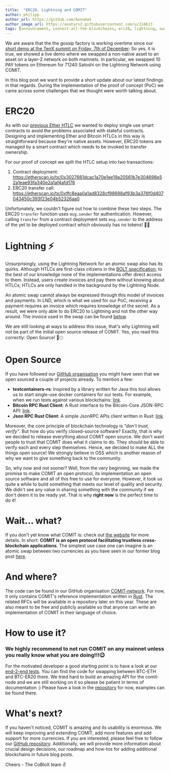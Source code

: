 ```yaml
---
title:  "ERC20, Lightning and COMIT"
author: philipp
author_url: https://github.com/bonomat
author_image_url: https://avatars2.githubusercontent.com/u/224613
tags: [announcement, connect-all-the-blockchains, erc20, lightning, swap]
---
```


We are aware that the the gossip factory is working overtime since our [short demo at the TenX summit on Friday, 7th of December](https://www.youtube.com/watch?v=OLlFegcEZ8Y):
So yes, it is true, we showed a live demo where we swapped a non-native asset to an asset on a layer-2 network on both mainnets.
In particular, we swapped 10 PAY tokens on Ethereum for 71240 Satoshi on the Lightning Network using COMIT.

<!--truncate-->

In this blog post we want to provide a short update about our latest findings in that regards.
During the implementation of the proof of concept (PoC) we came across some challenges that we thought were worth talking about.


# ERC20

As with our [previous Ether HTLC](2018-06-23-connect-all-the-blockchains.md) we wanted to deploy single use smart contracts to avoid the problems associated with stateful contracts.
Designing and implementing Ether and Bitcoin HTLCs in this way is straightforward because they're native assets.
However, ERC20 tokens are managed by a smart contract which needs to be invoked
to transfer ownership.

For our proof of concept we split the HTLC setup into two
transactions:

1. Contract deployment: <https://etherscan.io/tx/0x3027661dcac1a70e1ee19a20561b7e304698e52a1eae93fa340e2a1af4afd176>
2. ERC20 transfer call: <https://etherscan.io/tx/0xffc8eaa0a1ad8328cf98698af93b3a376f0d407043450c393f23e04b52326aa0>

Unfortunately, we couldn't figure out how to combine these two
steps. The ERC20 `transfer` function uses `msg.sender` for
authentication. However, calling `transfer` from a contract deployment sets
`msg.sender` to the address of the yet to be deployed contract which
obviously has no tokens! 🤦‍♀️

# Lightning ⚡️

Unsurprisingly, using the Lightning Network for an atomic swap also
has its quirks. Although HTLCs are first-class citizens in the [BOLT
specification](https://github.com/lightningnetwork/lightning-rfc), to the best of our knowledge none of the implementations offer direct access to them.
Instead, users create invoices and pay them without knowing about HTLCs; HTLCs are only handled in the background by the Lightning Node.

An atomic swap cannot always be expressed through this model of
invoices and payments. In LND, which is what we used for our PoC,
receiving a payment requires an invoice which requires knowledge of
the secret. As a result, we were only able to do ERC20 to Lightning
and not the other way around. The invoice used in the swap can be
found [below](#Appendix).

We are still looking at ways to address this issue, that's why Lightning will not be part of the initial open source release of COMIT. Yes, you read this correctly: Open Source! 🚀🌕

# Open Source

If you have followed our [GitHub organisation](https://github.com/coblox) you might have seen that we open sourced a couple of projects already.
To mention a few:
* **testcontainers-rs**: Inspired by a library written for Java this tool allows us to start single-use docker containers for our tests. For example, when we run tests against various blockchains: [link](https://github.com/testcontainers/testcontainers-rs/).
* **Bitcoin RPC Rust Client**: A Rust interface to the Bitcoin-Core JSON-RPC API:  [link](https://github.com/coblox/bitcoinrpc-rust-client).
* **Json RPC Rust Client**: A simple JsonRPC APIs client written in Rust: [link](https://github.com/coblox/jsonrpc-rust-client).

Moreover, the core principle of blockchain technology is _"don't trust, verify"_.
But how do you verify closed-source software?
Exactly, that is why we decided to release everything about COMIT open source.
We don't want people to trust that COMIT does what it claims to do.
They should be able to verify each and every step themselves.
Hence, we decided to make ALL the things open source!
We strongly believe in OSS which is another reason of why we want to give something back to the community.

So, why now and not sooner?
Well, from the very beginning, we made the promise to make COMIT an open protocol, its implementation an open source software and all of this free to use for everyone.
However, it took us quite a while to build something that meets our level of quality and security.
We didn't see any value in sharing something with the community if we don't deem it to be ready yet.
That is why **right now** is the perfect time to do it!

# Wait... what?

If you don't yet know what COMIT is: check out [the website](https://comit.network) for more details.
In short: **COMIT is an open protocol facilitating trustless cross-blockchain applications**.
The simplest use case one can imagine is an atomic swap between two currencies as you have seen in our former blog post [here](2018-06-23-connect-all-the-blockchains.md).

# And where?

The code can be found in our GitHub organisation [COMIT-network](https://github.com/comit-network).
For now, it only contains COMIT's reference implementation written in [Rust](https://github.com/comit-network/comit-rs).
The related RFCs will be available in a repository later on this year.
These are also meant to be free and publicly available so that anyone can write an implementation of COMIT in their language of choice.

# How to use it?

### We highly recommend to not run COMIT on any mainnet unless you really know what you are doing!!!😉

For the motivated developer a good starting point is to have a look at our [end-2-end tests](https://github.com/comit-network/comit-rs/tree/master/api_tests/e2e/rfc003).
You can find the code for swapping between BTC-ETH and BTC-ER20 there.
We tried hard to build an amazing API for the comit-node and we are still working on it so please be patient in terms of documentation :)
Please have a look in the [repository](https://github.com/comit-network/comit-rs) for now, examples can be found there.

# What's next?
If you haven't noticed, COMIT is amazing and its usability is enormous.
We will keep improving and extending COMIT, add more features and add support for more currencies.
If you are interested, please feel free to follow our [GitHub repository](https://github.com/comit-network/comit-rs).
Additionally, we will provide more information about crucial design decisions, our roadmap and how-tos for adding additional blockchains in future blog posts.

Cheers - The CoBloX team ✌️
